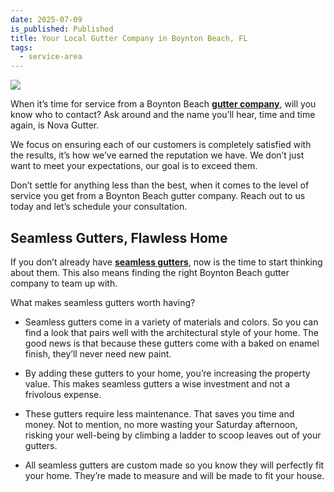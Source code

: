 ```yaml
---
date: 2025-07-09
is_published: Published
title: Your Local Gutter Company in Boynton Beach, FL
tags:
  - service-area
---
```

![](media/gutters-homestead-fl.jpg)

When it’s time for service from a Boynton Beach [**gutter company**](https://www.novagutter.com/), will you know who to contact? Ask around and the name you’ll hear, time and time again, is Nova Gutter.

We focus on ensuring each of our customers is completely satisfied with the results, it’s how we’ve earned the reputation we have. We don’t just want to meet your expectations, our goal is to exceed them.

Don’t settle for anything less than the best, when it comes to the level of service you get from a Boynton Beach gutter company. Reach out to us today and let’s schedule your consultation.
## Seamless Gutters, Flawless Home

If you don’t already have [**seamless gutters**](https://novagutter.com/#seamless-gutter-installation), now is the time to start thinking about them. This also means finding the right Boynton Beach gutter company to team up with.

What makes seamless gutters worth having?

*   Seamless gutters come in a variety of materials and colors. So you can find a look that pairs well with the architectural style of your home. The good news is that because these gutters come with a baked on enamel finish, they’ll never need new paint.
    
*   By adding these gutters to your home, you’re increasing the property value. This makes seamless gutters a wise investment and not a frivolous expense.
    
*   These gutters require less maintenance. That saves you time and money. Not to mention, no more wasting your Saturday afternoon, risking your well-being by climbing a ladder to scoop leaves out of your gutters.
    
*   All seamless gutters are custom made so you know they will perfectly fit your home. They’re made to measure and will be made to fit your house.